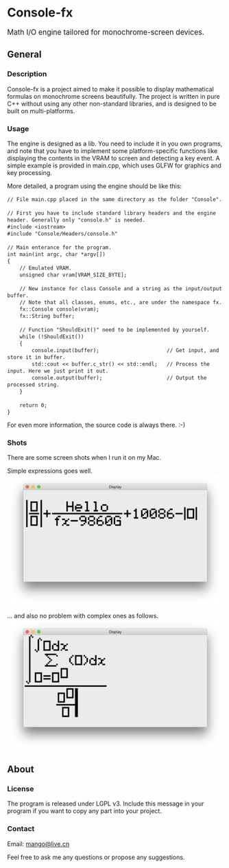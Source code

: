 # Console-fx
<big> Math I/O engine tailored for monochrome-screen devices. </big>

## General

### Description
Console-fx is a project aimed to make it possible to display mathematical formulas on monochrome screens beautifully. The
project is written in pure C++ without using any other non-standard libraries, and is designed to be built on multi-platforms.

### Usage
The engine is designed as a lib. You need to include it in you own programs, and note that you have to implement some
platform-specific functions like displaying the contents in the VRAM to screen and detecting a key event. A simple example
is provided in main.cpp, which uses GLFW for graphics and key processing.

More detailed, a program using the engine should be like this:
```
// File main.cpp placed in the same directory as the folder "Console".

// First you have to include standard library headers and the engine header. Generally only "console.h" is needed.
#include <iostream>
#include "Console/Headers/console.h"

// Main enterance for the program.
int main(int argc, char *argv[])
{
    // Emulated VRAM.
    unsigned char vram[VRAM_SIZE_BYTE];

    // New instance for class Console and a string as the input/output buffer.
    // Note that all classes, enums, etc., are under the namespace fx.
    fx::Console console(vram);
    fx::String buffer;
    
    // Function "ShouldExit()" need to be implemented by yourself.
    while (!ShouldExit())
    {
        console.input(buffer);                      // Get input, and store it in buffer.
        std::cout << buffer.c_str() << std::endl;   // Process the input. Here we just print it out.
        console.output(buffer);                     // Output the processed string.
    }
    
    return 0;
}

```

For even more information, the source code is always there. :-)

### Shots
There are some screen shots when I run it on my Mac.

Simple expressions goes well.
![01](Shots/01.png)

... and also no problem with complex ones as follows.
![02](Shots/02.png)

## About

### License
The program is released under LGPL v3. Include this message in your program if you want to copy any part into your project.

### Contact
Email: mango@live.cn

Feel free to ask me any questions or propose any suggestions.

